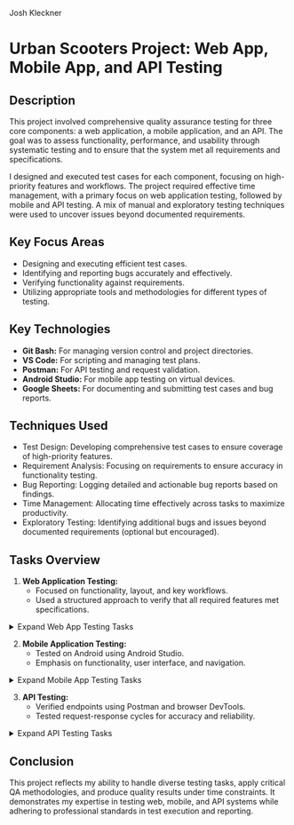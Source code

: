 Josh Kleckner

# Urban Scooters Project: Web App, Mobile App, and API Testing

## Description  
This project involved comprehensive quality assurance testing for three core components: a web application, a mobile application, and an API. The goal was to assess functionality, performance, and usability through systematic testing and to ensure that the system met all requirements and specifications.

I designed and executed test cases for each component, focusing on high-priority features and workflows. The project required effective time management, with a primary focus on web application testing, followed by mobile and API testing. A mix of manual and exploratory testing techniques were used to uncover issues beyond documented requirements.

## Key Focus Areas
- Designing and executing efficient test cases.  
- Identifying and reporting bugs accurately and effectively.  
- Verifying functionality against requirements.  
- Utilizing appropriate tools and methodologies for different types of testing.  

## Key Technologies
- **Git Bash:** For managing version control and project directories.  
- **VS Code:** For scripting and managing test plans.  
- **Postman:** For API testing and request validation.  
- **Android Studio:** For mobile app testing on virtual devices.  
- **Google Sheets:** For documenting and submitting test cases and bug reports.  

## Techniques Used 
- Test Design: Developing comprehensive test cases to ensure coverage of high-priority features.  
- Requirement Analysis: Focusing on requirements to ensure accuracy in functionality testing.  
- Bug Reporting: Logging detailed and actionable bug reports based on findings.  
- Time Management: Allocating time effectively across tasks to maximize productivity.  
- Exploratory Testing: Identifying additional bugs and issues beyond documented requirements (optional but encouraged).  

## Tasks Overview

1. **Web Application Testing:**  
   - Focused on functionality, layout, and key workflows.  
   - Used a structured approach to verify that all required features met specifications.

<details>
  <summary>Expand Web App Testing Tasks</summary>
  
   - Study the web app requirements. There are images in the requirements, you can also view the page layouts in Figma.
   - Design a sufficient number of positive and negative test cases to validate the fields for the "About Customer” form, which is the first stage of the "Place Order" screen. The test cases should be added to your Google Sheets file.
   - Perform the tests specified in your test cases. The tests should be performed in Google Chrome and Opera (Opera 71 or higher, Chrome 85 or higher, screen resolution: 1280x720). The browser specifications are also listed in the requirements.
   - Record any bugs you find in Jira.
  
</details>

2. **Mobile Application Testing:**  
   - Tested on Android using Android Studio.  
   - Emphasis on functionality, user interface, and navigation.

 <details>
  <summary>Expand Mobile App Testing Tasks</summary>
  
   - Study the application requirements.
   - Design test cases for the features highlighted and perform these tests. Write cases for the layout and designs for these features. The designs in Figma are here.
   - The test cases should contain the results of the tests and links to the Jira bug reports, if any.
  
</details>

3. **API Testing:**  
   - Verified endpoints using Postman and browser DevTools.  
   - Tested request-response cycles for accuracy and reliability.

<details>
  <summary>Expand API Testing Tasks</summary>
  
   - Examine the backend requirements and API documentation. The backend requirements are here.
   - Design test cases for the Add and Delete courier requirements. They are easy to identify – they’re highlighted yellow in the requirements.
   - Run your test cases, record the results, and file any bugs in Jira
  
</details>

## Conclusion

This project reflects my ability to handle diverse testing tasks, apply critical QA methodologies, and produce quality results under time constraints. It demonstrates my expertise in testing web, mobile, and API systems while adhering to professional standards in test execution and reporting.
